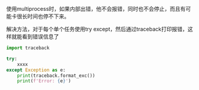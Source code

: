 使用multiprocess时，如果内部出错，他不会报错，同时也不会停止，而且有可能卡很长时间也停不下来。

解决方法，对于每个单个任务使用try except，然后通过traceback打印报错，这样就能看到错误信息了

```python
import traceback

try:
    xxxx
except Exception as e:
    print(traceback.format_exc())
    print(f'Error: {e}')
```